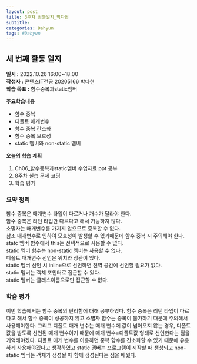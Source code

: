 ```yaml
---
layout: post
title: 3주차 활동일지_박다현
subtitle:
categories: Dahyun
tags: #Dahyun
---
```

## 세 번째 활동 일지
**일시 :** 2022.10.26 16:00~18:00  
**작성자 :** 콘텐츠IT전공 20205166 박다현  
**학습 목표 :** 함수중복과static멤버    

**주요학습내용**
- 함수 중복
- 디폴트 매개변수
- 함수 중복 간소화
- 함수 중복 모호성
- static 멤버와 non-static 멤버  

**오늘의 학습 계획**
1. Ch06_함수중복과static멤버 수업자료 ppt 공부
2. 8주차 실습 문제 코딩  
3. 학습 평가
### 요약 정리
함수 중복은 매개변수 타입이 다르거나 개수가 달라야 한다.   
함수 중복은 리턴 타입만 다르다고 해서 가능하지 않다.   
소멸자는 매개변수를 가지지 않으므로 중복할 수 없다.   
참조 매개변수로 인하여 모호성이 발생할 수 있기때문에 함수 중복 시 주의해야 한다.   
statc 멤버 함수에서 this는 선택적으로 사용할 수 없다.   
static 멤버 함수는 non-static 멤버는 사용할 수 없다.   
디폴트 매개변수 선언은 위치와 상관이 있다.   
static 멤버 선언 시 inline으로 선언하면 전역 공간에 선언할 필요가 없다.   
static 멤버는 객체 포인터로 접근할 수 있다.   
static 멤버는 클래스이름으로만 접근할 수 없다.
### 학습 평가
이번 학습에서는 함수 중복의 편리함에 대해 공부하였다. 함수 중복은 리턴 타입이 다르다고 해서 함수 중복이 성공하지 않고 소멸자 함수는 중복이 불가하기 때문에 주의해서 사용해야한다. 그리고 디폴트 매개 변수는 매개 변수에 값이 넘어오지 않는 경우, 디폴트 값을 받도록 선언된 매개 변수이기 때문에 매개 변수=디폴트값 형태로 선언한다는 점을 기억해야겠다. 디폴트 매개 변수를 이용하면 중복 함수를 간소화할 수 있기 때문에 유용하게 사용해야겠다고 생각하였고 static 멤버는 프로그램이 시작할 때 생성되고 non-static 멤버는 객체가 생성될 때 함께 생성된다는 점을 배웠다.
